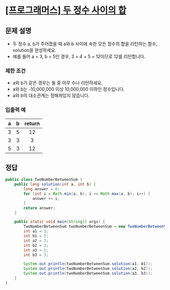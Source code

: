 # [\[프로그래머스\] 두 정수 사이의 합](https://programmers.co.kr/learn/courses/30/lessons/12912)

## 문제 설명
 - 두 정수 a, b가 주어졌을 때 a와 b 사이에 속한 모든 정수의 합을 리턴하는 함수, solution을 완성하세요.
- 예를 들어 a = 3, b = 5인 경우, 3 + 4 + 5 = 12이므로 12를 리턴합니다.

### 제한 조건
- a와 b가 같은 경우는 둘 중 아무 수나 리턴하세요.
- a와 b는 -10,000,000 이상 10,000,000 이하인 정수입니다.
- a와 b의 대소관계는 정해져있지 않습니다.

### 입출력 예
a | b | return
:---: | :---: | :---:
3 | 5 | 12
3 | 3 | 3
5 | 3 | 12

## 정답

```java
public class TwoNumberBetweenSum {
	public long solution(int a, int b) {
		long answer = 0;
		for (int i = Math.min(a, b); i <= Math.max(a, b); i++) {
			answer += i;
		}
		return answer;
	}

	public static void main(String[] args) {
		TwoNumberBetweenSum twoNumberBetweenSum = new TwoNumberBetweenSum();
		int a1 = 3;
		int b1 = 5;
		int a2 = 3;
		int b2 = 3;
		int a3 = 5;
		int b3 = 3;

		System.out.println(twoNumberBetweenSum.solution(a1, b1));
		System.out.println(twoNumberBetweenSum.solution(a2, b2));
		System.out.println(twoNumberBetweenSum.solution(a3, b3));
	}
}
```
